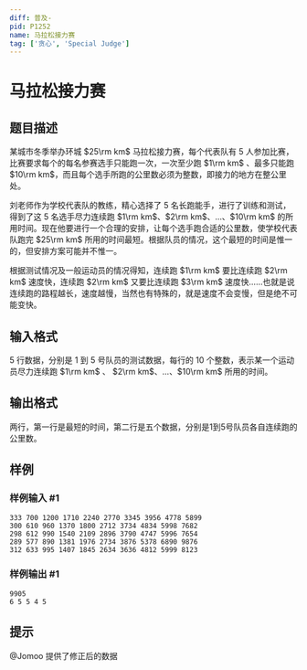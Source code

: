```yaml
---
diff: 普及-
pid: P1252
name: 马拉松接力赛
tag: ['贪心', 'Special Judge']
---
```

# 马拉松接力赛
## 题目描述

某城市冬季举办环城 $25\rm km$ 马拉松接力赛，每个代表队有 $5$ 人参加比赛，比赛要求每个的每名参赛选手只能跑一次，一次至少跑 $1\rm km$ 、最多只能跑 $10\rm km$，而且每个选手所跑的公里数必须为整数，即接力的地方在整公里处。

刘老师作为学校代表队的教练，精心选择了 $5$ 名长跑能手，进行了训练和测试，得到了这 $5$ 名选手尽力连续跑 $1\rm km$、$2\rm km$、…、$10\rm km$ 的所用时间。现在他要进行一个合理的安排，让每个选手跑合适的公里数，使学校代表队跑完 $25\rm km$ 所用的时间最短。根据队员的情况，这个最短的时间是惟一的，但安排方案可能并不惟一。

根据测试情况及一般运动员的情况得知，连续跑 $1\rm km$ 要比连续跑 $2\rm km$ 速度快，连续跑 $2\rm km$ 又要比连续跑 $3\rm km$ 速度快……也就是说连续跑的路程越长，速度越慢，当然也有特殊的，就是速度不会变慢，但是绝不可能变快。
## 输入格式

$5$ 行数据，分别是 $1$ 到 $5$ 号队员的测试数据，每行的 $10$ 个整数，表示某一个运动员尽力连续跑 $1\rm km$ 、 $2\rm km$、…、$10\rm km$ 所用的时间。
## 输出格式

两行，第一行是最短的时间，第二行是五个数据，分别是1到5号队员各自连续跑的公里数。

## 样例

### 样例输入 #1
```
333 700 1200 1710 2240 2770 3345 3956 4778 5899 
300 610 960 1370 1800 2712 3734 4834 5998 7682
298 612 990 1540 2109 2896 3790 4747 5996 7654
289 577 890 1381 1976 2734 3876 5378 6890 9876
312 633 995 1407 1845 2634 3636 4812 5999 8123
```
### 样例输出 #1
```
9905
6 5 5 4 5
```
## 提示

@Jomoo 提供了修正后的数据
